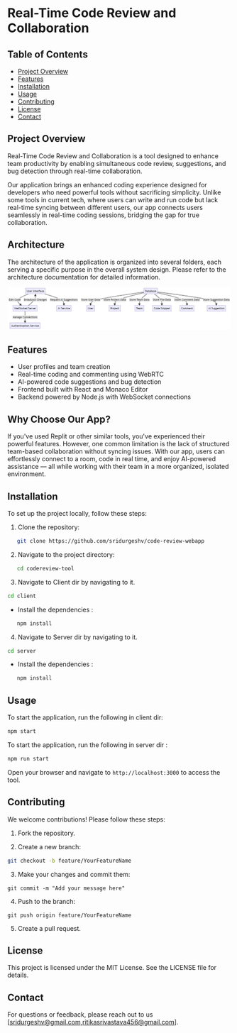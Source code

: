 # Real-Time Code Review and Collaboration

## Table of Contents

- [Project Overview](#project-overview)
- [Features](#features)
- [Installation](#installation)
- [Usage](#usage)
- [Contributing](#contributing)
- [License](#license)
- [Contact](#contact)

## Project Overview

Real-Time Code Review and Collaboration is a tool designed to enhance team productivity by enabling simultaneous code review, suggestions, and bug detection through real-time collaboration.

Our application brings an enhanced coding experience designed for developers who need powerful tools without sacrificing simplicity. Unlike some tools in current tech, where users can write and run code but lack real-time syncing between different users, our app connects users seamlessly in real-time coding sessions, bridging the gap for true collaboration.

## Architecture

The architecture of the application is organized into several folders, each serving a specific purpose in the overall system design. Please refer to the architecture documentation for detailed information.

![Alt Text](https://github.com/sridurgeshv/code-review-webapp/blob/main/arch.JPG)

## Features

- User profiles and team creation  
- Real-time coding and commenting using WebRTC 
- AI-powered code suggestions and bug detection 
- Frontend built with React and Monaco Editor 
- Backend powered by Node.js with WebSocket connections 

## Why Choose Our App?

If you've used Replit or other similar tools, you've experienced their powerful features. However, one common limitation is the lack of structured team-based collaboration without syncing issues. With our app, users can effortlessly connect to a room, code in real time, and enjoy AI-powered assistance — all while working with their team in a more organized, isolated environment.

## Installation

To set up the project locally, follow these steps:

1. Clone the repository:
```bash
   git clone https://github.com/sridurgeshv/code-review-webapp
```

2. Navigate to the project directory:
```bash
   cd codereview-tool
```

3. Navigate to Client dir by navigating to it.
```bash
cd client
```

- Install the dependencies :
```bash
   npm install
```

4. Navigate to Server dir by navigating to it.
```bash
cd server
```

- Install the dependencies :
```bash
   npm install
```

## Usage

To start the application, run the following in client dir:

```bash
npm start
```

To start the application, run the following in server dir :
```bash
npm run start
```

Open your browser and navigate to `http://localhost:3000` to access the tool.

## Contributing

We welcome contributions! Please follow these steps:

1. Fork the repository.

2. Create a new branch:
```bash
git checkout -b feature/YourFeatureName
```

3. Make your changes and commit them:
```
git commit -m "Add your message here"
```

4. Push to the branch:
```
git push origin feature/YourFeatureName
```

5. Create a pull request.

## License

This project is licensed under the MIT License. See the LICENSE file for details.

## Contact

For questions or feedback, please reach out to us [sridurgeshv@gmail.com,ritikasrivastava456@gmail.com].
